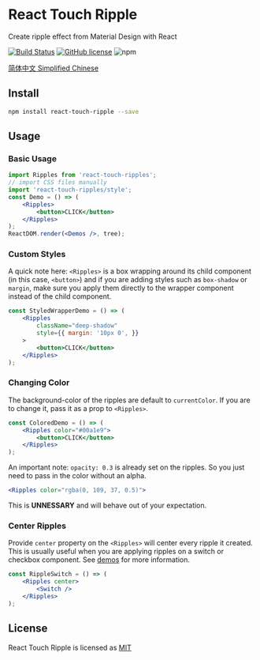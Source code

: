 # React Touch Ripple

Create ripple effect from Material Design with React

[![Build Status](https://travis-ci.org/froyog/react-touch-ripple.svg?branch=master)](https://travis-ci.org/froyog/react-touch-ripple) [![GitHub license](https://img.shields.io/badge/license-MIT-blue.svg)](https://github.com/froyog/react-touch-ripple/blob/master/LICENSE) 
![npm](https://img.shields.io/npm/v/npm.svg)


[简体中文 Simplified Chinese](./README-zh_CN.md)

## Install

```bash
npm install react-touch-ripple --save
```

## Usage

### Basic Usage

```jsx
import Ripples from 'react-touch-ripples';
// import CSS files manually
import 'react-touch-ripples/style';
const Demo = () => (
    <Ripples>
        <button>CLICK</button>
    </Ripples>
);
ReactDOM.render(<Demos />, tree);
```

### Custom Styles

A quick note here: `<Ripples>` is a box wrapping around its child component (in this case, `<button>`) and if you are adding styles such as `box-shadow` or `margin`, make sure you apply them directly to the wrapper component instead of the child component.

```jsx
const StyledWrapperDemo = () => (
    <Ripples 
        className="deep-shadow"
        style={{ margin: '10px 0', }}
    >
        <button>CLICK</button>
    </Ripples>
);
```

### Changing Color

The background-color of the ripples are default to `currentColor`. If you are to change it, pass it as a prop to `<Ripples>`.

```jsx
const ColoredDemo = () => (
    <Ripples color="#00a1e9">
        <button>CLICK</button>
    </Ripples>
);
```

An important note: `opacity: 0.3` is already set on the ripples. So you just need to pass in the color without an alpha.

```jsx
<Ripples color="rgba(0, 109, 37, 0.5)">
```
This is **UNNESSARY** and will behave out of your expectation.

### Center Ripples

Provide `center` property on the `<Ripples>` will center every ripple it created. This is usually useful when you are applying ripples on a switch or checkbox component. See [demos](https://froyog.github.com/react-touch-ripple) for more information.

```jsx
const RippleSwitch = () => (
    <Ripples center>
        <Switch />
    </Ripples>
);
```

## License

React Touch Ripple is licensed as [MIT](./LICENSE)
